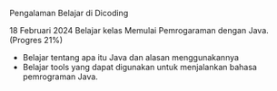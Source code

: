 Pengalaman Belajar di Dicoding

18 Februari 2024
Belajar kelas Memulai Pemrogaraman dengan Java. (Progres 21%)
* Belajar tentang apa itu Java dan alasan menggunakannya
* Belajar tools yang dapat digunakan untuk menjalankan bahasa pemrograman Java.
